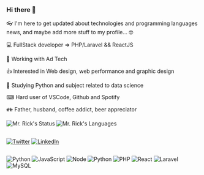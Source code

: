### Hi there 👋

👓 I'm here to get updated about technologies and programming languages news, and maybe add more stuff to my profile... 🤓

💻 FullStack developer => PHP/Laravel && ReactJS

🎡 Working with Ad Tech

👍 Interested in Web design, web performance and graphic design

🐍 Studying Python and subject related to data science

⌨ Hard user of VSCode, Github and Spotify

👪 Father, husband, coffee addict, beer appreciator

![Mr. Rick's Status](https://github-readme-stats.vercel.app/api?username=webkoder&theme=gruvbox)
![Mr. Rick's Languages](https://github-readme-stats.vercel.app/api/top-langs/?username=webkoder&langs_count=3&theme=gruvbox)

##

[![Twitter](https://img.shields.io/badge/Twitter-1DA1F2?style=for-the-badge&logo=twitter&logoColor=white)](https://twitter.com/ricardofrr)
[![LinkedIn](https://img.shields.io/badge/LinkedIn-0077B5?style=for-the-badge&logo=linkedin&logoColor=white)](https://www.linkedin.com/in/ricardo-rodrigues-1b352855/)

##

![Python](https://img.shields.io/badge/Python-3776AB?style=for-the-badge&logo=python&logoColor=white)
![JavaScript](https://img.shields.io/badge/JavaScript-F7DF1E?style=for-the-badge&logo=javascript&logoColor=black)
![Node](https://img.shields.io/badge/Node.js-43853D?style=for-the-badge&logo=node.js&logoColor=white)
![Python](https://img.shields.io/badge/Python-14354C?style=for-the-badge&logo=python&logoColor=white)
![PHP](https://img.shields.io/badge/PHP-777BB4?style=for-the-badge&logo=php&logoColor=white)
![React](https://img.shields.io/badge/React-20232A?style=for-the-badge&logo=react&logoColor=61DAFB)
![Laravel](https://img.shields.io/badge/Laravel-FF2D20?style=for-the-badge&logo=laravel&logoColor=white)
![MySQL](https://img.shields.io/badge/MySQL-00000F?style=for-the-badge&logo=mysql&logoColor=white)
